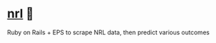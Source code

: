 # [nrl](https://nrl.fly.dev) 🏈

Ruby on Rails + EPS to scrape NRL data, then predict various outcomes
